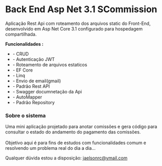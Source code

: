 <h1>Back End Asp Net 3.1 SCommission</h1>

Aplicação Rest Api com roteamento dos arquivos static do Front-End, desenvolvido em Asp Net Core 3.1 configurado para hospedagem compartilhada.
 
<p><strong> Funcionalidades :</strong><br/>
<ul>
   <li> - CRUD </li>
   <li> - Autenticação JWT</li>
   <li> - Roteamento de arquivos estaticos </li>
   <li> - EF Core </li>
   <li> - Linq </li>
   <li> - Envio de email(gmail) </li>
   <li> - Padrão Rest API </li>
   <li> - Swagger documnetação da Api </li>
   <li> - AutoMapper </li>
   <li> - Padrão Repository </li>
</ul>

<h3>Sobre o sistema</h3>

Uma mini aplicação projetado para anotar comissões e gera código para consultar o estado do andamento do pagamento das comissões.
<br/>
<br/>
Objetivo aqui é para fins de estudos com funcionalidades comum e resolvendo um problema real do dia a dia... 

Qualquer dúvida estou a disposição: jaelsonrc@ymail.com
